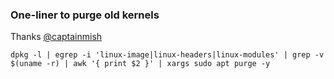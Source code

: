 ### One-liner to purge old kernels

Thanks [@captainmish](https://askubuntu.com/a/1417955)

```
dpkg -l | egrep -i 'linux-image|linux-headers|linux-modules' | grep -v $(uname -r) | awk '{ print $2 }' | xargs sudo apt purge -y
```

